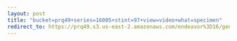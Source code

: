 ```yaml
---
layout: post
title: "bucket=prq49+series=16005+stint=97+view=video+what=specimen"
redirect_to: https://prq49.s3.us-east-2.amazonaws.com/endeavor%3D16/genomes/stage%3D0%2Bwhat%3Dgenerated/stint%3D97/series%3D16005/a%3Dgenome%2Bcriteria%3Dabundance%2Bmorph%3Dwildtype%2Bproc%3D0%2Bseries%3D16005%2Bstint%3D97%2Bthread%3D0%2Bvariation%3Dmaster%2Bext%3D.json.gz
---
```


